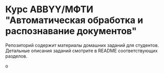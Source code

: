 # Курс ABBYY/МФТИ "Автоматическая обработка и распознавание документов"

Репозиторий содержит материалы домашних заданий для студентов. Детальные описания заданий смотрите в README соответствующих разделов.

o

